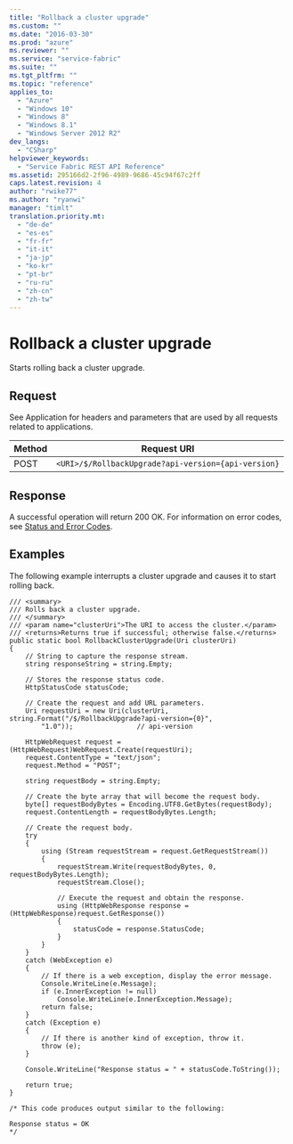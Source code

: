 ```yaml
---
title: "Rollback a cluster upgrade"
ms.custom: ""
ms.date: "2016-03-30"
ms.prod: "azure"
ms.reviewer: ""
ms.service: "service-fabric"
ms.suite: ""
ms.tgt_pltfrm: ""
ms.topic: "reference"
applies_to: 
  - "Azure"
  - "Windows 10"
  - "Windows 8"
  - "Windows 8.1"
  - "Windows Server 2012 R2"
dev_langs: 
  - "CSharp"
helpviewer_keywords: 
  - "Service Fabric REST API Reference"
ms.assetid: 295166d2-2f96-4989-9686-45c94f67c2ff
caps.latest.revision: 4
author: "rwike77"
ms.author: "ryanwi"
manager: "timlt"
translation.priority.mt: 
  - "de-de"
  - "es-es"
  - "fr-fr"
  - "it-it"
  - "ja-jp"
  - "ko-kr"
  - "pt-br"
  - "ru-ru"
  - "zh-cn"
  - "zh-tw"
---
```

# Rollback a cluster upgrade
Starts rolling back a cluster upgrade.  
  
## Request  
 See Application for headers and parameters that are used by all requests related to applications.  
  
|Method|Request URI|  
|------------|-----------------|  
|POST|`<URI>/$/RollbackUpgrade?api-version={api-version}`|  
  
## Response  
 A successful operation will return 200 OK. For information on error codes, see [Status and Error Codes](../ServiceFabricREST/status-and-error-codes1.md).  
  
## Examples  
 The following example interrupts a cluster upgrade and causes it to start rolling back.  
  
```  
/// <summary>  
/// Rolls back a cluster upgrade.  
/// </summary>  
/// <param name="clusterUri">The URI to access the cluster.</param>  
/// <returns>Returns true if successful; otherwise false.</returns>  
public static bool RollbackClusterUpgrade(Uri clusterUri)  
{  
    // String to capture the response stream.  
    string responseString = string.Empty;  
  
    // Stores the response status code.  
    HttpStatusCode statusCode;  
  
    // Create the request and add URL parameters.  
    Uri requestUri = new Uri(clusterUri, string.Format("/$/RollbackUpgrade?api-version={0}",  
        "1.0"));                // api-version  
  
    HttpWebRequest request = (HttpWebRequest)WebRequest.Create(requestUri);  
    request.ContentType = "text/json";  
    request.Method = "POST";  
  
    string requestBody = string.Empty;  
  
    // Create the byte array that will become the request body.  
    byte[] requestBodyBytes = Encoding.UTF8.GetBytes(requestBody);  
    request.ContentLength = requestBodyBytes.Length;  
  
    // Create the request body.  
    try  
    {  
        using (Stream requestStream = request.GetRequestStream())  
        {  
            requestStream.Write(requestBodyBytes, 0, requestBodyBytes.Length);  
            requestStream.Close();  
  
            // Execute the request and obtain the response.  
            using (HttpWebResponse response = (HttpWebResponse)request.GetResponse())  
            {  
                statusCode = response.StatusCode;  
            }  
        }  
    }  
    catch (WebException e)  
    {  
        // If there is a web exception, display the error message.  
        Console.WriteLine(e.Message);  
        if (e.InnerException != null)  
            Console.WriteLine(e.InnerException.Message);  
        return false;  
    }  
    catch (Exception e)  
    {  
        // If there is another kind of exception, throw it.  
        throw (e);  
    }  
  
    Console.WriteLine("Response status = " + statusCode.ToString());  
  
    return true;  
}  
  
/* This code produces output similar to the following:  
  
Response status = OK  
*/  
  
```